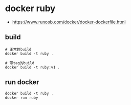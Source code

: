 # docker ruby
- https://www.runoob.com/docker/docker-dockerfile.html

## build
```shell
# 正常的build
docker build -t ruby .

# 带tag的build
docker build -t ruby:v1 .
```

## run docker
```shell
docker build -t ruby .
docker run ruby
```

